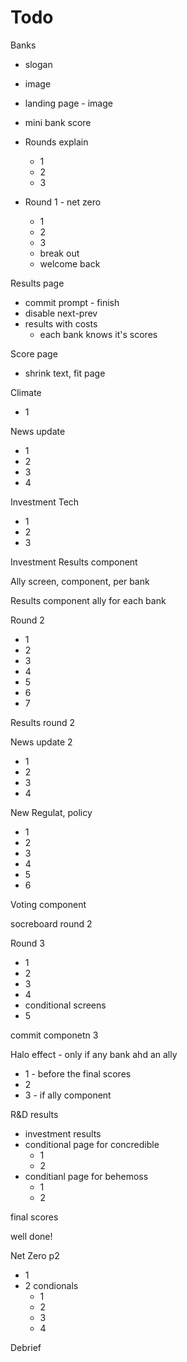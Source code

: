 # Todo

Banks
 - slogan
 - image

- landing page - image
- mini bank score
   
- Rounds explain
  - 1
  - 2
  - 3

- Round 1 - net zero
  - 1
  - 2
  - 3
  - break out
  - welcome back

Results page
  - commit prompt - finish
  - disable next-prev
  - results with costs
    - each bank knows it's scores

Score page
  - shrink text, fit page

Climate
  - 1

News update
  - 1
  - 2
  - 3
  - 4

Investment Tech
 - 1
 - 2
 - 3

Investment Results component

Ally screen, component, per bank

Results component ally for each bank

Round 2
 - 1
 - 2
 - 3
 - 4
 - 5
 - 6
 - 7

Results round 2

News update 2
  - 1
  - 2
  - 3
  - 4

New Regulat, policy
  - 1
  - 2
  - 3
  - 4
  - 5
  - 6

Voting component

socreboard round 2

Round 3
  - 1
  - 2
  - 3
  - 4
  - conditional screens
  - 5

commit componetn 3

Halo effect - only if any bank ahd an ally
  - 1 - before the final scores
  - 2
  - 3 - if ally component

R&D results
 - investment results
 - conditional page for concredible
   - 1
   - 2
 - conditianl page for behemoss
   - 1
   - 2

final scores

well done!

Net Zero p2
  - 1
  - 2 condionals
    - 1
    - 2
    - 3
    - 4

Debrief